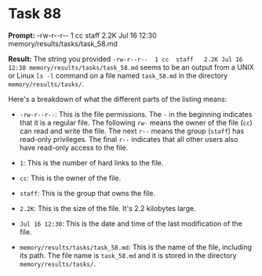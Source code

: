 # Task 88

**Prompt:** -rw-r--r--  1 cc  staff   2.2K Jul 16 12:30 memory/results/tasks/task_58.md

**Result:**
The string you provided `-rw-r--r--  1 cc  staff   2.2K Jul 16 12:30 memory/results/tasks/task_58.md` seems to be an output from a UNIX or Linux `ls -l` command on a file named `task_58.md` in the directory `memory/results/tasks/`. 

Here's a breakdown of what the different parts of the listing means:

- `-rw-r--r--`: This is the file permissions. 
The `-` in the beginning indicates that it is a regular file. The following `rw-` means the owner of the file (`cc`) can read and write the file. The next `r--` means the group (`staff`) has read-only privileges. The final `r--` indicates that all other users also have read-only access to the file.

- `1`: This is the number of hard links to the file. 

- `cc`: This is the owner of the file.

- `staff`: This is the group that owns the file.

- `2.2K`: This is the size of the file. It's 2.2 kilobytes large.

- `Jul 16 12:30`: This is the date and time of the last modification of the file.

- `memory/results/tasks/task_58.md`: This is the name of the file, including its path. The file name is `task_58.md` and it is stored in the directory `memory/results/tasks/`.

